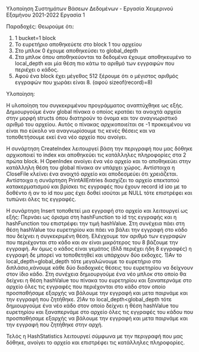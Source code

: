 Υλοποίηση Συστημάτων Βάσεων Δεδομένων - Εργασία Χειμερινού Εξαμήνου 2021-2022
Εργασία 1

Παραδοχές:
Θεωρούμε ότι: 
1. 1 bucket=1 block
2. Το ευρετήριο αποθηκεύετε στο block 1 του αρχείου
3. Στο μπλοκ 0 έχουμε αποθηκεύσει το global_depth
4. Στα μπλοκ όπου αποθηκεύονται τα δεδομένα έχουμε αποθηκευμένο το local_depth και μία θέση πιο κάτω το αριθμό των εγγραφών που περιέχει ο κάδος.
5. Αφού ένα block έχει μέγεθος 512 ξέρουμε ότι ο μέγιστος αριθμός εγγραφών που χωράει είναι 8. (αφού sizeof(record)=8)

Υλοποίηση:

Η υλοποίηση του συγκεκριμένου προγράμματος αναπτύχθηκε ως εξής. Δημιουργούμε έναν global πίνακα ο οποίος κρατάει τα ανοιχτά αρχεία στην μορφή structs όπου διατηρούν το όνομα και τον αναγνωριστικό αριθμό του αρχείου. Αυτός ο πίνακας αρχικοποιείται σε -1 προκειμένου να είναι πιο εύκολο να αναγνωρίσουμε τις κενές θέσεις και να τοποθετήσουμε εκεί ένα νέο αρχείο που ανοίγει.

Η συνάρτηση CreateIndex λειτουργεί βάση την περιγραφή που μας δόθηκε αρχικοποιεί το index και αποθηκεύει τις κατάλληλες πληροφορίες στα 2 πρώτα block. Η OpenIndex ανοίγει ένα νέο αρχείο και το αποθηκεύει στην κατάλληλη θέση του global πίνακα αν υπάρχει χώρος. Αντίστοιχα η CloseFile κλείνει ένα ανοιχτό αρχείο και αποδεσμεύει ότι χρειάζεται. Αντίστοιχα η συνάρτηση PrintAllEntries διασχίζει το αρχείο επεκτατού κατακερματισμού και βρίσκει τις εγγραφές που έχουν record id ίσο με το δοθέντο ή αν το id που μας έχει δοθεί ισούται με NULL τότε επιστρέφει και τυπώνει όλες τις εγγραφές.

H συνάρτηση Insert τοποθετεί μια εγγραφή στο αρχείο και λειτουργεί ως εξής:
Περνάει ως όρισμα στη hashFunction το id της εγγραφής και η hashFunction του επιστρέφει την τιμή hashValue. Στη συνέχεια πάει στη θέση hashValue του ευρετηρίου και πάει να βάλει την εγγραφή στο κάδο που δείχνει η συγκεκριμένη θέση. Ελέγχουμε τον αριθμό των εγγραφών που περιέχονται στο κάδο και αν είναι μικρότερος του 8 βάζουμε την εγγραφή. Αν όμως ο κάδος είναι γεμάτος (δλδ περιέχει ήδη 8 εγγραφές) η εγγραφή δε μπορεί να τοποθετηθεί και υπάρχουν δύο εκδοχες. 1)Αν το local_depth=global_depth τότε μεγαλώνουμε το ευρετήριο στο διπλάσιο,κάνουμε κάθε δύο διαδοχικές θέσεις του ευρετηρίου να δείχνουν στον ίδιο κάδο. Στη συνέχεια δημιουργούμε ένα νέο μπλοκ στο οποίο θα δείχνει η θέση hashValue του πίνακα του ευρετηρίου και ξαναπερνάμε στο αρχείο όλες τις εγγραφές που περιέχονται στο  κάδο στον οποίο προσπαθήσαμε εξαρχής να βάλουμε την εγγραφή και μετα παιρνάμε και την εγγραφή που ζητήθηκε. 2)Αν το local_depth<global_depth τότε δημιουργούμε ένα νέο κάδο στον οποίο δείχνει η θέση hashValue του ευρετηρίου και ξαναπερνάμε στο αρχείο όλες τις εγγραφές του κάδου που προσπαθήσαμε εξαρχής να βάλουμε την εγγραφή και μετα παιρνάμε και την εγγραφή που ζητήθηκε στην αρχή.

Τελός η HashStatistics λειτουργεί σύμφωνα με την περιγραφή που μας δόθηκε, ανοίγει το αρχείο και επιστρέφει τις κατάλληλες πληροφορίες.

